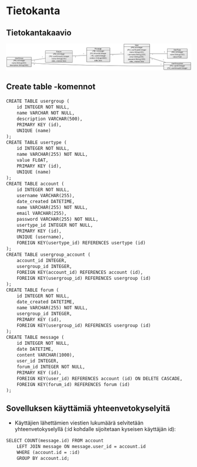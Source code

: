 # Tietokanta

## Tietokantakaavio

<img width="1000" src="https://github.com/jokinen77/tsoha-keskustelufoorumi/blob/master/documentation/db_diagram-20190301.png">

## Create table -komennot

```{sql}
CREATE TABLE usergroup (
	id INTEGER NOT NULL, 
	name VARCHAR NOT NULL, 
	description VARCHAR(500), 
	PRIMARY KEY (id), 
	UNIQUE (name)
);
CREATE TABLE usertype (
	id INTEGER NOT NULL, 
	name VARCHAR(255) NOT NULL, 
	value FLOAT, 
	PRIMARY KEY (id), 
	UNIQUE (name)
);
CREATE TABLE account (
	id INTEGER NOT NULL, 
	username VARCHAR(255), 
	date_created DATETIME, 
	name VARCHAR(255) NOT NULL, 
	email VARCHAR(255), 
	password VARCHAR(255) NOT NULL, 
	usertype_id INTEGER NOT NULL, 
	PRIMARY KEY (id), 
	UNIQUE (username), 
	FOREIGN KEY(usertype_id) REFERENCES usertype (id)
);
CREATE TABLE usergroup_account (
	account_id INTEGER, 
	usergroup_id INTEGER, 
	FOREIGN KEY(account_id) REFERENCES account (id), 
	FOREIGN KEY(usergroup_id) REFERENCES usergroup (id)
);
CREATE TABLE forum (
	id INTEGER NOT NULL, 
	date_created DATETIME, 
	name VARCHAR(255) NOT NULL, 
	usergroup_id INTEGER, 
	PRIMARY KEY (id), 
	FOREIGN KEY(usergroup_id) REFERENCES usergroup (id)
);
CREATE TABLE message (
	id INTEGER NOT NULL, 
	date DATETIME, 
	content VARCHAR(1000), 
	user_id INTEGER, 
	forum_id INTEGER NOT NULL, 
	PRIMARY KEY (id), 
	FOREIGN KEY(user_id) REFERENCES account (id) ON DELETE CASCADE, 
	FOREIGN KEY(forum_id) REFERENCES forum (id)
);
```

## Sovelluksen käyttämiä yhteenvetokyselyitä

* Käyttäjien lähettämien viestien lukumäärä selvitetään yhteenvetokyselyllä (:id kohdalle sijoitetaan kyseisen käyttäjän id):
```{sql}
SELECT COUNT(message.id) FROM account 
	LEFT JOIN message ON message.user_id = account.id 
	WHERE (account.id = :id) 
	GROUP BY account.id;
```
